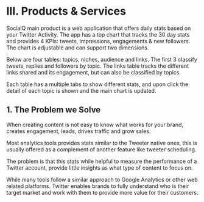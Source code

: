 # III. Products & Services

SocialQ main product is a web application that offers daily stats based on your Twitter Activity.
The app has a top chart that tracks the 30 day stats and provides 4 KPIs: tweets, impressions, engagements & new followers. The chart is adjustable and can support two dimensions.

Below are four tables: topics, niches, audience and links.
The first 3 classify tweets, replies and followers by topic.
The links table tracks the different links shared and its engagement, but can also be classified by topics.

Each table has a multiple tabs to show different stats, and upon click the detail of each topic is shown and the main chart is updated.

## 1. The Problem we Solve

When creating content is not easy to know what works for your brand, creates engagement, leads, drives traffic and grow sales. 

Most analytics tools provides stats similar to the Tweeter native ones, this is usually offered as a complement of another feature like tweeter scheduling. 

The problem is that this stats while helpful to measure the performance of a Twitter account, provide little insights as what type of content to focus on.

While many tools follow a similar approach to Google Analytics or other web related platforms. Twitter enables brands to fully understand who is their target market and work with them to provide more value for their customers.

